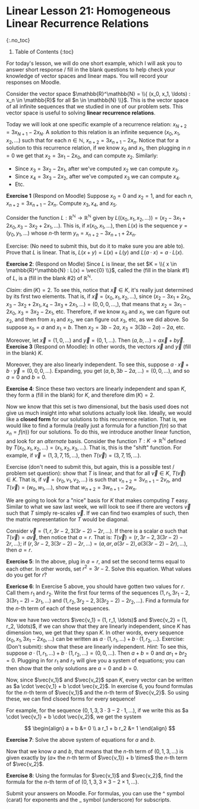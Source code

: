 # Linear Lesson 21: Homogeneous Linear Recurrence Relations
{:.no_toc}

1. Table of Contents
{:toc}

For today's lesson, we will do one short example, which I will ask you to answer short response / fill in the blank questions to help check your knowledge of vector spaces and linear maps. You will record your responses on Moodle.

Consider the vector space $\mathbb{R}^\mathbb{N} = \\{ (x_0, x_1, \ldots) : x_n \in \mathbb{R}$ for all $n \in \mathbb{N} \\}$. This is the vector space of all infinite sequences that we studied in one of our problem sets. This vector space is useful to solving **linear recurrence relations**.

Today we will look at one specific example of a recurrence relation: $x_{N+2} = 3x_{N+1} - 2x_N$. A *solution* to this relation is an infinite sequence $(x_0, x_1, x_2, \ldots)$ such that for each $n \in \mathbb{N}$, $x_{n+2} = 3x_{n+1} - 2x_n$. Notice that for a solution to this recurrence relation, if we know $x_0$ and $x_1$, then plugging in $n = 0$ we get that $x_2 = 3x_1 - 2x_0$, and can compute $x_2$. Similarly:

* Since $x_3 = 3x_2 - 2x_1$, after we've computed $x_2$ we can compute $x_3$.
* Since $x_4 = 3x_3 - 2x_2$, after we've computed $x_3$ we can compute $x_4$.
* Etc.

**Exercise 1** (Respond on Moodle) Suppose $x_0 = 0$ and $x_2 = 1$, and for each $n$, $x_{n+2} = 3x_{n+1} - 2x_n$. Compute $x_3, x_4,$ and $x_5$.

Consider the function $L : \mathbb{R}^\mathbb{N} \to \mathbb{R}^\mathbb{N}$ given by $L( (x_0, x_1, x_2,\ldots)) = (x_2 - 3x_1 + 2x_0, x_3 - 3x_2 + 2x_1, \ldots )$. This is, if $x (x_0, x_1, \ldots)$, then $L(x)$ is the sequence $y = (y_0, y_1, \ldots)$ whose $n$-th term $y_n = x_{n+2} - 3x_{n+1} + 2x_n$.

Exercise: (No need to submit this, but do it to make sure you are able to). Prove that $L$ is linear. That is, $L(x + y) = L(x) + L(y)$ and $L(a \cdot x) = a \cdot L(x)$.

**Exercise 2**: (Respond on Modle) Since $L$ is linear, the set $K = \\{ x \in \mathbb{R}^\mathbb{N} : L(x) = \vec{0} \\}$, called the (fill in the blank \#1) of $L$, is a (fill in the blank \#2) of $\mathbb{R}^\mathbb{N}$.

*Claim*: $\dim(K) = 2$. To see this, notice that $\vec{x} \in K$, it's really just determined by its first two elements. That is, if $\vec{x} = (x_0, x_1, x_2, \ldots)$, since $(x_2 - 3x_1 + 2x_0, x_3 - 3x_2 + 2x_1, x_4 - 3x_3 + 2x_1, \ldots) = (0, 0, 0, \ldots, )$, that means that $x_2 = 3x_1 - 2x_0$, $x_3 = 3x_2 - 2x_1$, etc. Therefore, if we know $x_0$ and $x_1$, we can figure out $x_2$, and then from $x_1$ and $x_2$, we can figure out $x_3$, etc, as we did above. So suppose $x_0 = a$ and $x_1 = b$. Then $x_2 = 3b - 2a$, $x_3 = 3(3b - 2a) - 2a$, etc.

Moreover, let $\vec{x} = (1, 0, \ldots)$ and $\vec{y} = (0, 1, \ldots)$. Then $(a, b, \ldots) = a \vec{x} + b \vec{y}$. **Exercise 3** (Respond on Moodle): In other words, the vectors $\vec{x}$ and $\vec{y}$ (fill in the blank) $K$.

Moreover, they are also linearly independent. To see this, suppose $a \cdot \vec{x} + b \cdot \vec{y} = (0, 0, 0, \ldots)$. Expanding, you get $(a, b, 3b - 2a, \ldots) = (0, 0, \ldots)$, and so $a = 0$ and $b = 0$.

**Exercise 4**: Since these two vectors are linearly independent and span $K$, they form a (fill in the blank) for $K$, and therefore $\dim(K) = 2$.

Now we know that this set is two dimensional, but the basis used does not give us much insight into what solutions actually look like. Ideally, we would like a **closed form** for our solutions to this recurrence relation. That is, we would like to find a formula (really just a formula for a function $f(n)$ so that $x_n = f(n)$) for our solutions. To do this, we introduce another linear function, and look for an *alternate* basis. Consider the function $T : K \to \mathbb{R}^\mathbb{N}$ defined by $T(x_0, x_1, x_2, \ldots) = (x_1, x_2, x_3, \ldots)$. That is, this is the "shift" function. For example, if $\vec{v} = (1, 3, 7, 15, \ldots)$, then $T(\vec{v}) = (3, 7, 15, \ldots)$.

Exercise (don't need to submit this, but again, this is a possible test / problem set question): show that $T$ is linear, and that for all $\vec{v} \in K$, $T(\vec{v}) \in K$. That is, if $\vec{v} = (v_0, v_1, v_2, \ldots)$ is such that $v_{n+2} = 3 v_{n+1} - 2v_n$, and $T(\vec{v}) = (w_0, w_1, \ldots)$, show that $w_{n+2} = 3w_{n+1} - 2w_n$.

We are going to look for a "nice" basis for $K$ that makes computing $T$ easy. Similar to what we saw last week, we will look to see if there are vectors $\vec{v}$ such that $T$ simply re-scales $\vec{v}$. If we can find two examples of such, then the matrix representation for $T$ would be diagonal.

Consider $\vec{v} = (1, r, 3r - 2, 3(3r - 2) - 2r, \ldots)$. If there is a scalar $a$ such that $T(\vec{v}) = a \vec{v}$, then notice that $a = r$. That is: $T(\vec{v}) = (r, 3r - 2, 3(3r - 2) - 2r, \ldots)$; if $(r, 3r - 2, 3(3r - 2) - 2r, \ldots) = (a, ar, a(3r - 2), a(3(3r - 2) - 2r), \ldots)$, then $a = r$.

**Exercise 5**: In the above, plug in $a = r$, and set the second terms equal to each other. In other words, set $r^2 = 3r - 2$. Solve this equation. What values do you get for $r$?

**Exericse 6**: In Exercise 5 above, you should have gotten two values for $r$. Call them $r_1$ and $r_2$. Write the first four terms of the sequences $(1, r_1, 3r_1 - 2, 3(3r_1 - 2) - 2r_1, \ldots)$ and $(1, r_2, 3r_2 - 2, 3(3r_2 - 2) - 2r_2, \ldots)$. Find a formula for the $n$-th term of each of these sequences.

Now we have two vectors $\vec{v_1} = (1, r_1, \ldots)$ and $\vec{v_2} = (1, r_2, \ldots)$, if we can show that they are linearly independent, since $K$ has dimension two, we get that they span $K$. In other words, every sequence $(x_0, x_1, 3x_1 - 2x_0, \ldots)$ can be written as $a \cdot (1, r_1, \ldots) + b \cdot (1, r_2, \ldots)$. Exercise: (Don't submit): show that these are linearly independent. *Hint*: To see this, suppose $a \cdot (1, r_1, \ldots) + b \cdot (1, r_2, \ldots) = (0, 0, \ldots)$. Then $a + b = 0$ and $ar_1 + br_2 = 0$. Plugging in for $r_1$ and $r_2$ will give you a system of equations; you can then show that the only solutions are $a = 0$ and $b = 0$.

Now, since $\vec{v_1}$ and $\vec{v_2}$ span $K$, every vector can be written as $a \cdot \vec{v_1} + b \cdot \vec{v_2}$. In exercise 6, you found formulas for the $n$-th term of $\vec{v_1}$ and the $n$-th term of $\vec{v_2}$. So using these, we can find clsoed forms for every sequence!

For example, for the sequence $(0, 1, 3, 3\cdot 3 - 2 \cdot 1, \ldots)$, if we write this as $a \cdot \vec{v_1} + b \cdot \vec{v_2}$, we get the system

$$
\begin{align}
a + b &= 0 \\
a r_1 + b r_2 &= 1
\end{align}
$$

**Exercise 7**: Solve the above system of equations for $a$ and $b$.

Now that we know $a$ and $b$, that means that the $n$-th term of $(0, 1, 3, \ldots)$ is given exactly by ($a \times$ the $n$-th term of $\vec{v_1}) + b \times$ the $n$-th term of $\vec{v_2}$.

**Exercise 8**: Using the formulas for $\vec{v_1}$ and $\vec{v_2}$, find the formula for the $n$-th term of of $(0, 1, 3, 3 \times 3 - 2 \times 1, \ldots)$.

Submit your answers on Moodle. For formulas, you can use the ^ symbol (carat) for exponents and the _ symbol (underscore) for subscripts.
